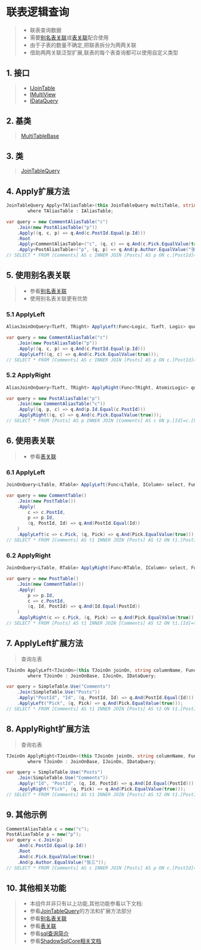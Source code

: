 # 联表逻辑查询
>* 联表查询数据
>* 需要[别名表关联](./aliasjoinon.md)或[表关联](./joinon.md)配合使用
>* 由于子表的数量不确定,把联表拆分为两两关联
>* 借助两两关联泛型扩展,联表的每个表查询都可以使用自定义类型

## 1. 接口
>* [IJoinTable](xref:ShadowSql.Identifiers.IJoinTable)
>* [IMultiView](xref:ShadowSql.Identifiers.IMultiView)
>* [IDataQuery](xref:ShadowSql.Queries.IDataQuery)

## 2. 基类
>[MultiTableBase](xref:ShadowSql.Join.MultiTableBase)

## 3. 类
>[JoinTableQuery](xref:ShadowSql.Join.JoinTableQuery)

## 4. Apply扩展方法
```csharp
JoinTableQuery Apply<TAliasTable>(this JoinTableQuery multiTable, string tableName, Func<Logic, TAliasTable, Logic> query)
        where TAliasTable : IAliasTable;
```
```csharp
var query = new CommentAliasTable("c")
    .Join(new PostAliasTable("p"))
    .Apply((q, c, p) => q.And(c.PostId.Equal(p.Id)))
    .Root
    .Apply<CommentAliasTable>("c", (q, c) => q.And(c.Pick.EqualValue(true)))
    .Apply<PostAliasTable>("p", (q, p) => q.And(p.Author.EqualValue("张三")));
// SELECT * FROM [Comments] AS c INNER JOIN [Posts] AS p ON c.[PostId]=p.[Id] WHERE c.[Pick]=1 AND p.[Author]='张三'
```

## 5. 使用别名表关联
>* 参看[别名表关联](./aliasjoinon.md)
>* 使用别名表关联更有优势
### 5.1 ApplyLeft
```csharp
AliasJoinOnQuery<TLeft, TRight> ApplyLeft(Func<Logic, TLeft, Logic> query);
```
```csharp
var query = new CommentAliasTable("c")
    .Join(new PostAliasTable("p"))
    .Apply((q, c, p) => q.And(c.PostId.Equal(p.Id)))
    .ApplyLeft((q, c) => q.And(c.Pick.EqualValue(true)));
// SELECT * FROM [Comments] AS c INNER JOIN [Posts] AS p ON c.[PostId]=p.[Id] Apply c.[Pick]=1
```

### 5.2 ApplyRight
```csharp
AliasJoinOnQuery<TLeft, TRight> ApplyRight(Func<TRight, AtomicLogic> query);
```
```csharp
var query = new PostAliasTable("p")
    .Join(new CommentAliasTable("c"))
    .Apply((q, p, c) => q.And(p.Id.Equal(c.PostId)))            
    .ApplyRight((q, c) => q.And(c.Pick.EqualValue(true)));
// SELECT * FROM [Posts] AS p INNER JOIN [Comments] AS c ON p.[Id]=c.[PostId] WHERE c.[Pick]=1
```

## 6. 使用表关联
>* 参看[表关联](./joinon.md)
### 6.1 ApplyLeft
```csharp
JoinOnQuery<LTable, RTable> ApplyLeft(Func<LTable, IColumn> select, Func<IColumn, AtomicLogic> query);
```
```csharp
var query = new CommentTable()
    .Join(new PostTable())
    .Apply(
        c => c.PostId,
        p => p.Id,
        (q, PostId, Id) => q.And(PostId.Equal(Id))
    )
    .ApplyLeft(c => c.Pick, (q, Pick) => q.And(Pick.EqualValue(true)));
// SELECT * FROM [Comments] AS t1 INNER JOIN [Posts] AS t2 ON t1.[PostId]=t2.[Id] Apply t1.[Pick]=1
```

### 6.2 ApplyRight
```csharp
JoinOnQuery<LTable, RTable> ApplyRight(Func<RTable, IColumn> select, Func<IColumn, AtomicLogic> query);
```
```csharp
var query = new PostTable()
    .Join(new CommentTable())
    .Apply(
        p => p.Id,
        c => c.PostId,
        (q, Id, PostId) => q.And(Id.Equal(PostId))
    )
    .ApplyRight(c => c.Pick, (q, Pick) => q.And(Pick.EqualValue(true)));
// SELECT * FROM [Posts] AS t1 INNER JOIN [Comments] AS t2 ON t1.[Id]=t2.[PostId] WHERE t2.[Pick]=1
```

## 7. ApplyLeft扩展方法
>查询左表
```csharp
TJoinOn ApplyLeft<TJoinOn>(this TJoinOn joinOn, string columnName, Func<Logic, ICompareView, Logic> query)
        where TJoinOn : JoinOnBase, IJoinOn, IDataQuery;
```
```csharp
var query = SimpleTable.Use("Comments")
    .Join(SimpleTable.Use("Posts"))
    .Apply("PostId", "Id", (q, PostId, Id) => q.And(PostId.Equal(Id)))
    .ApplyLeft("Pick", (q, Pick) => q.And(Pick.EqualValue(true)));
// SELECT * FROM [Comments] AS t1 INNER JOIN [Posts] AS t2 ON t1.[PostId]=t2.[Id] Apply t1.[Pick]=1
```

## 8. ApplyRight扩展方法
>查询右表
```csharp
TJoinOn ApplyRight<TJoinOn>(this TJoinOn joinOn, string columnName, Func<Logic, ICompareView, Logic> query)
        where TJoinOn : JoinOnBase, IJoinOn, IDataQuery;
```
```csharp
var query = SimpleTable.Use("Posts")
    .Join(SimpleTable.Use("Comments"))
    .Apply("Id", "PostId", (q, Id, PostId) => q.And(Id.Equal(PostId)))
    .ApplyRight("Pick", (q, Pick) => q.And(Pick.EqualValue(true)));
// SELECT * FROM [Comments] AS t1 INNER JOIN [Posts] AS t2 ON t1.[PostId]=t2.[Id] Apply t1.[Pick]=1
```

## 9. 其他示例
```csharp
CommentAliasTable c = new("c");
PostAliasTable p = new("p");
var query = c.Join(p)
    .And(c.PostId.Equal(p.Id))
    .Root
    .And(c.Pick.EqualValue(true))
    .And(p.Author.EqualValue("张三"));
// SELECT * FROM [Comments] AS c INNER JOIN [Posts] AS p ON c.[PostId]=p.[Id] WHERE c.[Pick]=1 AND p.[Author]='张三'
```

## 10. 其他相关功能
>* 本组件并非只有以上功能,其他功能参看以下文档:
>* 参看[JoinTableQuery](xref:ShadowSql.Join.JoinTableQuery)的方法和扩展方法部分
>* 参看[别名表关联](./aliasjoinon.md)
>* 参看[表关联](./joinon.md)
>* 参看[sql查询简介](./index.md)
>* 参看[ShadowSqlCore相关文档](../../shadowcore/query/join.md)